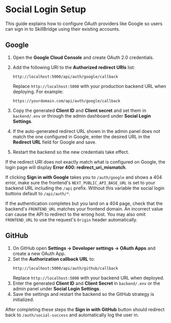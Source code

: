# Social Login Setup

This guide explains how to configure OAuth providers like Google so users can sign in to SkillBridge using their existing accounts.

## Google

1. Open the **Google Cloud Console** and create OAuth 2.0 credentials.
2. Add the following URI to the **Authorized redirect URIs** list:

   ```
   http://localhost:5000/api/auth/google/callback
   ```

   Replace `http://localhost:5000` with your production backend URL when deploying. For example:

   ```
   https://yourdomain.com/api/auth/google/callback
   ```

3. Copy the generated **Client ID** and **Client secret** and set them in `backend/.env` or through the admin dashboard under **Social Login Settings**.
4. If the auto-generated redirect URL shown in the admin panel does not match the one configured in Google, enter the desired URL in the **Redirect URL** field for Google and save.
5. Restart the backend so the new credentials take effect.

If the redirect URI does not exactly match what is configured on Google, the login page will display **Error 400: redirect_uri_mismatch**.

If clicking **Sign in with Google** takes you to `/auth/google` and shows a 404 error, make sure the frontend's `NEXT_PUBLIC_API_BASE_URL` is set to your backend URL including the `/api` prefix. Without this variable the social login buttons default to `/api/auth/*`.


If the authentication completes but you land on a 404 page, check that the backend's
`FRONTEND_URL` matches your frontend domain. An incorrect value can cause the API
to redirect to the wrong host. You may also omit `FRONTEND_URL` to use the
request's `Origin` header automatically.


## GitHub

1. On GitHub open **Settings → Developer settings → OAuth Apps** and create a new OAuth App.
2. Set the **Authorization callback URL** to:
   ```
   http://localhost:5000/api/auth/github/callback
   ```
   Replace `http://localhost:5000` with your backend URL when deployed.
3. Enter the generated **Client ID** and **Client Secret** in `backend/.env` or the admin panel under **Social Login Settings**.
4. Save the settings and restart the backend so the GitHub strategy is initialized.

After completing these steps the **Sign in with GitHub** button should redirect back to `/auth/social-success` and automatically log the user in.
